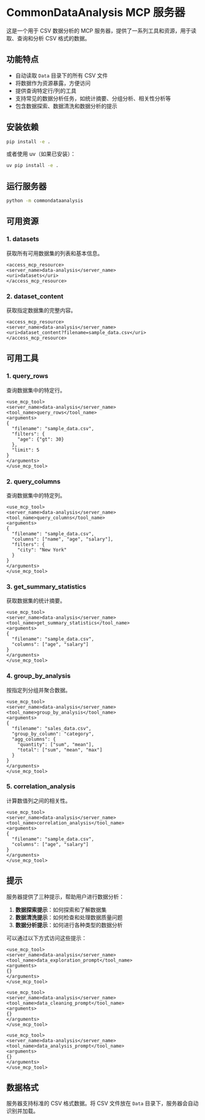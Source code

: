 # CommonDataAnalysis MCP 服务器

这是一个用于 CSV 数据分析的 MCP 服务器，提供了一系列工具和资源，用于读取、查询和分析 CSV 格式的数据。

## 功能特点

- 自动读取 `Data` 目录下的所有 CSV 文件
- 将数据作为资源暴露，方便访问
- 提供查询特定行/列的工具
- 支持常见的数据分析任务，如统计摘要、分组分析、相关性分析等
- 包含数据探索、数据清洗和数据分析的提示

## 安装依赖

```bash
pip install -e .
```

或者使用 uv（如果已安装）：

```bash
uv pip install -e .
```

## 运行服务器

```bash
python -m commondataanalysis
```

## 可用资源

### 1. datasets

获取所有可用数据集的列表和基本信息。

```
<access_mcp_resource>
<server_name>data-analysis</server_name>
<uri>datasets</uri>
</access_mcp_resource>
```

### 2. dataset_content

获取指定数据集的完整内容。

```
<access_mcp_resource>
<server_name>data-analysis</server_name>
<uri>dataset_content?filename=sample_data.csv</uri>
</access_mcp_resource>
```

## 可用工具

### 1. query_rows

查询数据集中的特定行。

```
<use_mcp_tool>
<server_name>data-analysis</server_name>
<tool_name>query_rows</tool_name>
<arguments>
{
  "filename": "sample_data.csv",
  "filters": {
    "age": {"gt": 30}
  },
  "limit": 5
}
</arguments>
</use_mcp_tool>
```

### 2. query_columns

查询数据集中的特定列。

```
<use_mcp_tool>
<server_name>data-analysis</server_name>
<tool_name>query_columns</tool_name>
<arguments>
{
  "filename": "sample_data.csv",
  "columns": ["name", "age", "salary"],
  "filters": {
    "city": "New York"
  }
}
</arguments>
</use_mcp_tool>
```

### 3. get_summary_statistics

获取数据集的统计摘要。

```
<use_mcp_tool>
<server_name>data-analysis</server_name>
<tool_name>get_summary_statistics</tool_name>
<arguments>
{
  "filename": "sample_data.csv",
  "columns": ["age", "salary"]
}
</arguments>
</use_mcp_tool>
```

### 4. group_by_analysis

按指定列分组并聚合数据。

```
<use_mcp_tool>
<server_name>data-analysis</server_name>
<tool_name>group_by_analysis</tool_name>
<arguments>
{
  "filename": "sales_data.csv",
  "group_by_column": "category",
  "agg_columns": {
    "quantity": ["sum", "mean"],
    "total": ["sum", "mean", "max"]
  }
}
</arguments>
</use_mcp_tool>
```

### 5. correlation_analysis

计算数值列之间的相关性。

```
<use_mcp_tool>
<server_name>data-analysis</server_name>
<tool_name>correlation_analysis</tool_name>
<arguments>
{
  "filename": "sample_data.csv",
  "columns": ["age", "salary"]
}
</arguments>
</use_mcp_tool>
```

## 提示

服务器提供了三种提示，帮助用户进行数据分析：

1. **数据探索提示**：如何探索和了解数据集
2. **数据清洗提示**：如何检查和处理数据质量问题
3. **数据分析提示**：如何进行各种类型的数据分析

可以通过以下方式访问这些提示：

```
<use_mcp_tool>
<server_name>data-analysis</server_name>
<tool_name>data_exploration_prompt</tool_name>
<arguments>
{}
</arguments>
</use_mcp_tool>
```

```
<use_mcp_tool>
<server_name>data-analysis</server_name>
<tool_name>data_cleaning_prompt</tool_name>
<arguments>
{}
</arguments>
</use_mcp_tool>
```

```
<use_mcp_tool>
<server_name>data-analysis</server_name>
<tool_name>data_analysis_prompt</tool_name>
<arguments>
{}
</arguments>
</use_mcp_tool>
```

## 数据格式

服务器支持标准的 CSV 格式数据。将 CSV 文件放在 `Data` 目录下，服务器会自动识别并加载。
